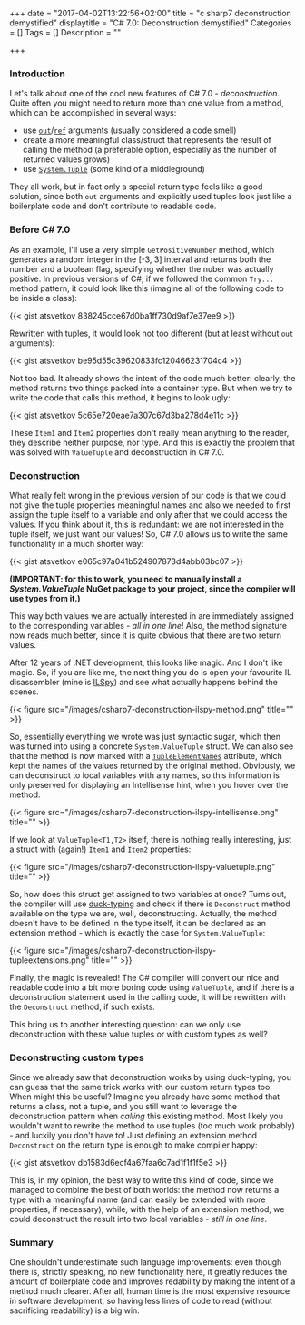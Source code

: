 +++
date = "2017-04-02T13:22:56+02:00"
title = "c sharp7 deconstruction demystified"
displaytitle = "C# 7.0: Deconstruction demystified"
Categories = []
Tags = []
Description = ""

+++

### Introduction

Let's talk about one of the cool new features of C# 7.0 - *deconstruction*. Quite often you might need to return more than one value from a method, which can be accomplished in several ways:

* use [`out`](https://msdn.microsoft.com/en-us/library/t3c3bfhx.aspx)/[`ref`](https://msdn.microsoft.com/en-us/library/14akc2c7.aspx) arguments (usually considered a code smell)
* create a more meaningful class/struct that represents the result of calling the method (a preferable option, especially as the number of returned values grows)
* use [`System.Tuple`](https://msdn.microsoft.com/en-us/library/system.tuple.aspx) (some kind of a middleground)

They all work, but in fact only a special return type feels like a good solution, since both `out` arguments and explicitly used tuples look just like a boilerplate code and don't contribute to readable code.

### Before C# 7.0

As an example, I'll use a very simple `GetPositiveNumber` method, which generates a random integer in the [-3, 3] interval and returns both the number and a boolean flag, specifying whether the nuber was actually positive. In previous versions of C#, if we followed the common `Try...` method pattern, it could look like this (imagine all of the following code to be inside a class):

{{< gist atsvetkov 838245cce67d0ba1ff730d9af7e37ee9 >}}

Rewritten with tuples, it would look not too different (but at least without `out` arguments):

{{< gist atsvetkov be95d55c39620833fc120466231704c4 >}}

Not too bad. It already shows the intent of the code much better: clearly, the method returns two things packed into a container type. But when we try to write the code that calls this method, it begins to look ugly:

{{< gist atsvetkov 5c65e720eae7a307c67d3ba278d4e11c >}}

These `Item1` and `Item2` properties don't really mean anything to the reader, they describe neither purpose, nor type. And this is exactly the problem that was solved with `ValueTuple` and deconstruction in C# 7.0.

### Deconstruction

What really felt wrong in the previous version of our code is that we could not give the tuple properties meaningful names and also we needed to first assign the tuple itself to a variable and only after that we could access the values. If you think about it, this is redundant: we are not interested in the tuple itself, we just want our values! So, C# 7.0 allows us to write the same functionality in a much shorter way:

{{< gist atsvetkov e065c97a041b524907873d4abb03bc07 >}}

**(IMPORTANT: for this to work, you need to manually install a *System.ValueTuple* NuGet package to your project, since the compiler will use types from it.)**

This way both values we are actually interested in are immediately assigned to the corresponding variables - *all in one line*! Also, the method signature now reads much better, since it is quite obvious that there are two return values.

After 12 years of .NET development, this looks like magic. And I don't like magic. So, if you are like me, the next thing you do is open your favourite IL disassembler (mine is [ILSpy](http://ilspy.net/)) and see what actually happens behind the scenes.

{{< figure src="/images/csharp7-deconstruction-ilspy-method.png" title="" >}}

So, essentially everything we wrote was just syntactic sugar, which then was turned into using a concrete `System.ValueTuple` struct. We can also see that the method is now marked with a [`TupleElementNames`](https://github.com/dotnet/corefx/blob/master/src/System.ValueTuple/src/System/Runtime/CompilerServices/TupleElementNamesAttribute.cs) attribute, which kept the names of the values returned by the original method. Obviously, we can deconstruct to local variables with any names, so this information is only preserved for displaying an Intellisense hint, when you hover over the method:

{{< figure src="/images/csharp7-deconstruction-ilspy-intellisense.png" title="" >}}

If we look at `ValueTuple<T1,T2>` itself, there is nothing really interesting, just a struct with (again!) `Item1` and `Item2` properties:

{{< figure src="/images/csharp7-deconstruction-ilspy-valuetuple.png" title="" >}}

So, how does this struct get assigned to two variables at once? Turns out, the compiler will use [duck-typing](https://en.wikipedia.org/wiki/Duck_typing) and check if there is `Deconstruct` method available on the type we are, well, deconstructing. Actually, the method doesn't have to be defined in the type itself, it can be declared as an extension method - which is exactly the case for `System.ValueTuple`:

{{< figure src="/images/csharp7-deconstruction-ilspy-tupleextensions.png" title="" >}}

Finally, the magic is revealed! The C# compiler will convert our nice and readable code into a bit more boring code using `ValueTuple`, and if there is a deconstruction statement used in the calling code, it will be rewritten with the `Deconstruct` method, if such exists.

This bring us to another interesting question: can we only use deconstruction with these value tuples or with custom types as well?

### Deconstructing custom types

Since we already saw that deconstruction works by using duck-typing, you can guess that the same trick works with our custom return types too. When might this be useful? Imagine you already have some method that returns a class, not a tuple, and you still want to leverage the deconstruction pattern when *calling* this existing method. Most likely you wouldn't want to rewrite the method to use tuples (too much work probably) - and luckily you don't have to! Just defining an extension method `Deconstruct` on the return type is enough to make compiler happy:

{{< gist atsvetkov db1583d6ecf4a67faa6c7ad1f1f1f5e3 >}}

This is, in my opinion, the best way to write this kind of code, since we managed to combine the best of both worlds: the method now returns a type with a meaningful name (and can easily be extended with more properties, if necessary), while, with the help of an extension method, we could deconstruct the result into two local variables - *still in one line*.

### Summary

One shouldn't underestimate such language improvements: even though there is, strictly speaking, no new functionality here, it greatly reduces the amount of boilerplate code and improves redability by making the intent of a method much clearer. After all, human time is the most expensive resource in software development, so having less lines of code to read (without sacrificing readability) is a big win.